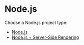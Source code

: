 # Node.js
Choose a Node.js project type:

* [Node.js](nodejs/README.md)
* [Node.js + Server-Side Rendering](nodejs-ssr/README.md)